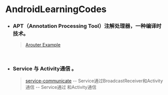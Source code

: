 # AndroidLearningCodes

- ### APT（Annotation Processing Tool）注解处理器，一种编译时技术。
  > [Arouter Example](https://github.com/tianhe-github/AndroidLearningCodes/tree/master/apt)

    <br/>
- ### Service 与 Activity通信 。
  > [service-communicate](https://github.com/tianhe-github/AndroidLearningCodes/tree/master/service-communicate)
    -- Service通过BroadcastReceiver和Activity通信
    -- Service通过 和Activity通信



